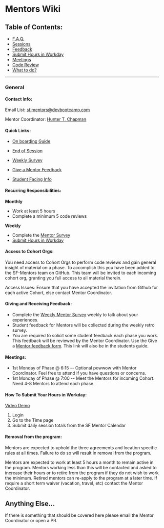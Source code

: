 # Mentors Wiki

## Table of Contents:
  - [F.A.Q.](faq.md)
  - [Sessions](sessions.md)
  - [Feedback](#giving-and-receiving-feedback)
  - [Submit Hours in Workday](#how-to-submit-your-hours-in-workday)
  - [Meetings](#meetings)
  - [Code Review](code-review.md)
  - [What to do?](sessions.md#session-cadence)

*****

### General

#### Contact Info:

Email List: sf.mentors@devbootcamp.com

Mentor Coordinator: [Hunter T. Chapman](hunter@devbootcamp.com)

#### Quick Links:

- [On boarding Guide](https://docs.google.com/document/d/1M-0K1eJF2NYSPI1TBqa0s0RKvVpzSnTnybIFJcH-wyc/edit?usp=sharing)

- [End of Session](https://docs.google.com/a/devbootcamp.com/forms/d/1bNIBtgy2ephY5117eHa31iFVgVRxPJAA0zzyeEqvTlA/viewform)

- [Weekly Survey](https://docs.google.com/a/devbootcamp.com/forms/d/1aYZX7t737QJcIxmb25DCwcYPzKsxzgmiz_COOHjxj0I/viewform)

- [Give a Mentor Feedback](https://docs.google.com/a/devbootcamp.com/forms/d/17gVpZgsiadJ9OblHMmxroAWAZcbKaQSyJzJ7Kpx-sbc/viewform)

- [Student Facing Info](student-facing-mentors.md)

#### Recurring Responsibilities:

**Monthly**
- Work at least 5 hours
- Complete a minimum 5 code reviews

**Weekly**
- Complete the [Mentor Survey](https://docs.google.com/a/devbootcamp.com/forms/d/1aYZX7t737QJcIxmb25DCwcYPzKsxzgmiz_COOHjxj0I/viewform)
- [Submit Hours in Workday](#how-to-submit-your-hours-in-workday)

#### Access to Cohort Orgs:
You need access to Cohort Orgs to perform code reviews and gain general insight of material on a phase. To accomplish this you have been added to the SF-Mentors team on GitHub. This team will be invited to each incoming cohort org, granting you full access to all material therein.

Access Issues: Ensure that you have accepted the invitation from Github for each active Cohort, else contact Mentor Coordinator.

#### Giving and Receiving Feedback:
- Complete the [Weekly Mentor Survey](https://docs.google.com/a/devbootcamp.com/forms/d/1aYZX7t737QJcIxmb25DCwcYPzKsxzgmiz_COOHjxj0I/viewform) weekly to talk about your experiences.
- Student feedback for Mentors will be collected during the weekly retro survey.
- You are required to solicit some student feedback each phase you work. This feedback will be reviewed by the Mentor Coordinator. Use the Give a [Mentor feedback form](https://docs.google.com/a/devbootcamp.com/forms/d/17gVpZgsiadJ9OblHMmxroAWAZcbKaQSyJzJ7Kpx-sbc/viewform). This link will also be in the students guide.

#### Meetings:
- 1st Monday of Phase @ 6:15 -- Optional powwow with Mentor Coordinator. Feel free to attend if you have questions or concerns.
- 1st Monday of Phase @ 7:00 -- Meet the Mentors for incoming Cohort. Need 4-8 Mentors to attend each phase.

#### How To Submit Your Hours in Workday:
[Video Demo](https://drive.google.com/file/d/0B7uFhzfRtRRGSWlaWk1MS0ttb3gzaWJYenp3dlhPYl9nM253/view?usp=sharing)

1. Login
2. Go to the Time page
3. Submit daily session totals from the SF Mentor Calendar

#### Removal from the program:
Mentors are expected to uphold the three agreements and location specific rules at all times. Failure to do so will result in removal from the program.

Mentors are expected to work at least 5 hours a month to remain active in the program. Mentors working less than this will be contacted and asked to increase their hours or to retire from the program if they do not wish to work the minimum. Retired mentors can re-apply to the program at a later time. If require a short term waiver (vacation, travel, etc) contact the Mentor Coordinator.



## Anything Else...
If there is something that should be covered here please email the Mentor Coordinator or open a PR.
